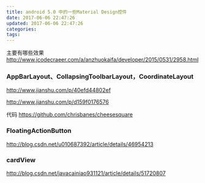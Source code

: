 ```yaml
---
title: android 5.0 中的一些Material Design控件
date: 2017-06-06 22:47:26
updated: 2017-06-06 22:47:26
categories:
tags:
---
```





主要有哪些效果
http://www.jcodecraeer.com/a/anzhuokaifa/developer/2015/0531/2958.html

### AppBarLayout、CollapsingToolbarLayout，CoordinateLayout

http://www.jianshu.com/p/40efd44802ef

http://www.jianshu.com/p/d159f0176576

代码
https://github.com/chrisbanes/cheesesquare

### FloatingActionButton

http://blog.csdn.net/u010687392/article/details/46954213

### cardView
http://blog.csdn.net/javacainiao931121/article/details/51720807

